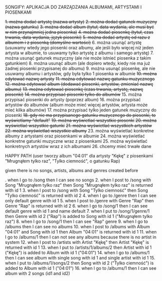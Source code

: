 SONGIFY: APLIKACJA DO ZARZĄDZANIA ALBUMAMI, ARTYSTAMI I PIOSENKAMI

~~1. można dodać artystę (nazwa artysty)~~
~~2. można dodać gatunek muzyczny (nazwa gatunku)~~
~~3. można dodać album (tytuł, data wydania, ale musi być w nim przynajmniej jedna piosenka)~~
~~4. można dodać piosenkę (tytuł, czas trwania, data wydania, język piosenki)~~
~~5. można dodać artystę od razu z albumem i z piosenką (domyślne wartości)~~
6. można usunąć artystę (usuwamy wtedy jego piosenki oraz albumy, ale jeśli było więcej niż jeden artysta w albumie, to usuwamy tylko artystę z albumu i samego artystę)
7. można usunąć gatunek muzyczny (ale nie może istnieć piosenka z takim gatunkiem)
8. można usunąć album (ale dopiero wtedy, kiedy nie ma już żadnej piosenki przypisanej do albumu)
9. można usunąć piosenkę, ale nie usuwamy albumu i artystów, gdy była tylko 1 piosenka w albumie
~~10. można edytować nazwę artysty~~
~~11. można edytować nazwę gatunku muzycznego~~
~~12. można edytować album (dodawać piosenki, artystów, zmieniać nazwę albumu)~~
~~13. można edytować piosenkę (czas trwania, artystę, nazwę piosenki)~~
~~14. można przypisać piosenki tylko do albumów~~
15. można przypisać piosenki do artysty (poprzez album)
16. można przypisać artystów do albumów (album może mieć więcej artystów, artysta może mieć kilka albumów)
17. można przypisać tylko jeden gatunek muzyczny do piosenki
~~18. gdy nie ma przypisanego gatunku muzycznego do piosenki, to wyświetlamy "default"~~
~~19. można wyświetlać wszystkie piosenki~~
~~20. można wyświetlać wszystkie gatunki~~
~~21. można wyświetlać wszystkich artystów~~
~~22. można wyświetlać wszystkie albumy~~
23. można wyświetlać konkretne albumy z artystami oraz piosenkami w albumie
24. można wyświetlać konkretne gatunki muzyczne wraz z piosenkami
25. można wyświetlać konkretnych artystów wraz z ich albumami
26. chcemy mieć trwałe dane


HAPPY PATH (user tworzy album "04:01" dla artysty "Kękę" z piosenkami "Mrugnąłem tylko raz", "Tylko ciemność", o gatunku Rap)

given there is no songs, artists, albums and genres created before

. when I go to /song then I can see no songs
2. when I post to /song with Song "Mrugnąłem tylko raz" then Song "Mrugnąłem tylko raz" is returned with id 1
3. when I post to /song with Song "Tylko ciemność" then Song "Tylko ciemność" is returned with id 2
4. when I go to /genre then I can see only default genre with id 1
5. when I post to /genre with Genre "Rap" then Genre "Rap" is returned with id 2
6. when I go to /song/1 then I can see default genre with id 1 and name default
7. when I put to /song/1/genre/1 then Genre with id 2 ("Rap") is added to Song with id 1 ("Mrugnąłem tylko raz")
8. when I go to /song/1 then I can see "Rap" genre
9. when I go to /albums then I can see no albums
10. when I post to /albums with Album "04:01" and Song with id 1 then Album "04:01" is returned with id 1
11. when I go to /albums/1 then I can not see any albums because there is no artist in system
12. when I post to /artists with Artist "Kękę" then Artist "Kękę" is returned with id 1
13. when I put to /artists/1/albums/2 then Artist with id 1 ("Kękę") is added to Album with id 1 ("04:01")
14. when I go to /albums/1 then I can see album with single song with id 1 and single artist with id 1
15. when I put to /albums/1/songs/2 then Song with id 2 ("Tylko ciemność") is added to Album with id 1 ("04:01")
16. when I go to /albums/1 then I can see album with 2 songs (id1 and id2)
